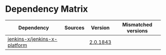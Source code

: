 # Dependency Matrix

Dependency | Sources | Version | Mismatched versions
---------- | ------- | ------- | -------------------
[jenkins-x/jenkins-x-platform](https://github.com/jenkins-x/jenkins-x-platform) |  | [2.0.1843](https://github.com/jenkins-x/jenkins-x-platform/releases/tag/v2.0.1843) | 
